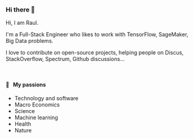 ### Hi there 👋

<!--
**helloraul/helloraul** is a ✨ _special_ ✨ repository because its `README.md` (this file) appears on your GitHub profile.

Here are some ideas to get you started:

- 🔭 I’m currently working on ...
- 🌱 I’m currently learning ...
- 👯 I’m looking to collaborate on ...
- 🤔 I’m looking for help with ...
- 💬 Ask me about ...
- 📫 How to reach me: ...
- 😄 Pronouns: ...
- ⚡ Fun fact: ...
-->
Hi, I am Raul.

I'm a Full-Stack Engineer who likes to work with TensorFlow, SageMaker, Big Data problems.

I love to contribute on open-source projects, helping people on Discus, StackOverflow, Spectrum, Github discussions... 

<br />

#### 🧡 &nbsp;&nbsp;My passions

* Technology and software
* Macro Economics
* Science
* Machine learning 
* Health
* Nature

